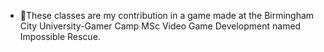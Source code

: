 - 👋These classes are my contribution in a game made at the Birmingham City University-Gamer Camp MSc Video Game Development named Impossible Rescue. 
<!---
My name is Michalis Stratis, and I am a post-graduate student of MSc Video Game Development at Birmingham City University expected to graduate in September 2022. The subjects 
I covered throughout my 4 years of studies in both Liverpool Hope University and Birmingham City University have been fascinating to study and very helpful for me, as I sharpened 
my skills in many different programming languages and engines.  I had the privilege to study fields like Object-Oriented-Programming, the Internet of Things, Networks, 
Artificial Intelligence, Virtual Reality, and many other exciting courses. Although the main discipline that caught my attention and made me fall in love with it was working 
on game engines like Love Engine, Cocos2D-X, Unity and Unreal Engine. I have always been a huge gamer and imagination has always been a big part of my personality so working on 
creating new worlds and environments helped me realize that this is indeed the path I want to follow in my career, creating games. 
--->
